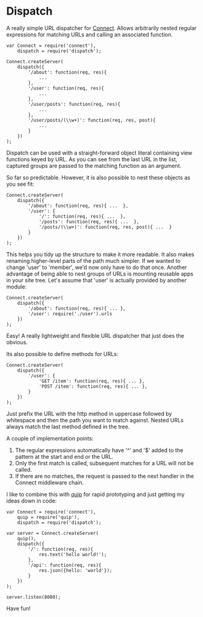 # Dispatch

A really simple URL dispatcher for
[Connect](http://github.com/senchalabs/connect). Allows arbitrarily nested
regular expressions for matching URLs and calling an associated function.

    var Connect = require('connect'),
        dispatch = require('dispatch');

    Connect.createServer(
        dispatch({
            '/about': function(req, res){
                ...
            },
            '/user': function(req, res){
                ...
            },
            '/user/posts': function(req, res){
                ...
            },
            '/user/posts/(\\w+)': function(req, res, post){
                ...
            }
        })
    );

Dispatch can be used with a straight-forward object literal containing view
functions keyed by URL. As you can see from the last URL in the list, captured
groups are passed to the matching function as an argument.

So far so predictable. However, it is also possible to nest these objects as
you see fit:

    Connect.createServer(
        dispatch({
            '/about': function(req, res){ ...  },
            '/user': {
                '/': function(req, res){ ...  },
                '/posts': function(req, res){ ...  },
                '/posts/(\\w+)': function(req, res, post){ ...  }
            }
        })
    );

This helps you tidy up the structure to make it more readable. It also makes
renaming higher-level parts of the path much simpler. If we wanted to change
'user' to 'member', we'd now only have to do that once. Another advantage of
being able to nest groups of URLs is mounting reusable apps in your site tree.
Let's assume that 'user' is actually provided by another module:

    Connect.createServer(
        dispatch({
            '/about': function(req, res){ ... },
            '/user': require('./user').urls
        })
    );

Easy! A really lightweight and flexible URL dispatcher that just does the
obvious.

Its also possible to define methods for URLs:

    Connect.createServer(
        dispatch({
            '/user': {
                'GET /item': function(req, res){ ... },
                'POST /item': function(req, res){ ... },
            }
        })
    );

Just prefix the URL with the http method in uppercase followed by whitespace
and then the path you want to match against. Nested URLs always match the last
method defined in the tree.

A couple of implementation points:

1. The regular expressions automatically have '^' and '$' added to the pattern
   at the start and end or the URL.
2. Only the first match is called, subsequent matches for a URL will not be
   called.
3. If there are no matches, the request is passed to the next handler in the
   Connect middleware chain.

I like to combine this with [quip](http://github.com/caolan/quip) for rapid
prototyping and just getting my ideas down in code:

    var Connect = require('connect'),
        quip = require('quip'),
        dispatch = require('dispatch');

    var server = Connect.createServer(
        quip(),
        dispatch({
            '/': function(req, res){
                res.text('hello world!');
            },
            '/api': function(req, res){
                res.json({hello: 'world'});
            }
        })
    );

    server.listen(8080);

Have fun!
